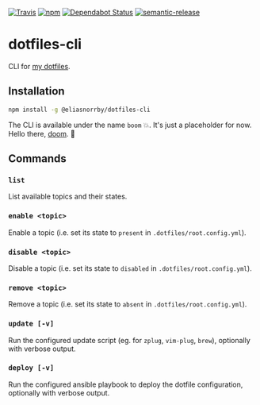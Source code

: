 [![Travis][travis-badge]][travis-link]
[![npm][npm-badge]][npm-link]
[![Dependabot Status][dependabot-badge]][dependabot-link]
[![semantic-release][semantic-release-badge]][semantic-release-link]

# dotfiles-cli

CLI for [my dotfiles][dotfiles-link].

## Installation

```bash
npm install -g @eliasnorrby/dotfiles-cli
```

The CLI is available under the name `boom` :boom:. It's just a placeholder for
now. Hello there, [doom](doom-link). :wave:

## Commands

### `list`

List available topics and their states.

### `enable <topic>`

Enable a topic (i.e. set its state to `present` in `.dotfiles/root.config.yml`).

### `disable <topic>`

Disable a topic (i.e. set its state to `disabled` in `.dotfiles/root.config.yml`).

### `remove <topic>`

Remove a topic (i.e. set its state to `absent` in `.dotfiles/root.config.yml`).

### `update [-v]`

Run the configured update script (eg. for `zplug`, `vim-plug`, `brew`),
optionally with verbose output.

### `deploy [-v]`

Run the configured ansible playbook to deploy the dotfile configuration,
optionally with verbose output.

[travis-badge]: https://img.shields.io/travis/com/eliasnorrby/dotfiles-cli?style=flat
[travis-link]: https://travis-ci.com/eliasnorrby/dotfiles-cli
[npm-badge]: https://img.shields.io/npm/v/@eliasnorrby/dotfiles-cli?style=flat
[npm-link]: https://www.npmjs.com/package/@eliasnorrby/dotfiles-cli
[dependabot-badge]: https://api.dependabot.com/badges/status?host=github&repo=eliasnorrby/dotfiles-cli
[dependabot-link]: https://dependabot.com
[semantic-release-badge]: https://img.shields.io/badge/%20%20%F0%9F%93%A6%F0%9F%9A%80-semantic--release-e10079.svg
[semantic-release-link]: https://github.com/semantic-release/semantic-release
[dotfiles-link]: https://github.com/eliasnorrby/dotfiles
[doom-link]: https://github.com/hlissner/doom-emacs
